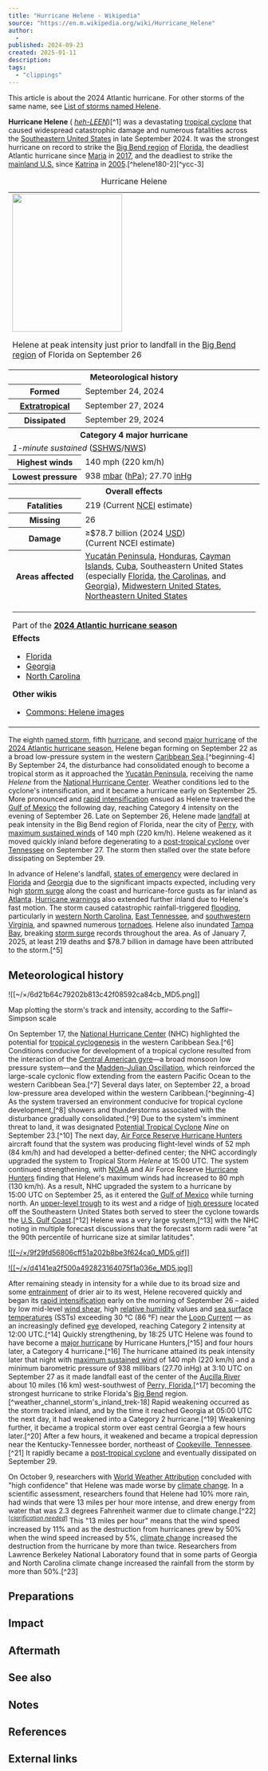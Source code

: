 ```yaml
---
title: "Hurricane Helene - Wikipedia"
source: "https://en.m.wikipedia.org/wiki/Hurricane_Helene"
author:
  - 
published: 2024-09-23
created: 2025-01-11
description:
tags:
  - "clippings"
---
```

This article is about the 2024 Atlantic hurricane. For other storms of the same name, see [List of storms named Helene](https://en.m.wikipedia.org/wiki/List_of_storms_named_Helene "List of storms named Helene").

**Hurricane Helene** ( [*heh-LEEN*](https://en.m.wikipedia.org/wiki/Help:Pronunciation_respelling_key "Help:Pronunciation respelling key"))[^1] was a devastating [tropical cyclone](https://en.m.wikipedia.org/wiki/Tropical_cyclone "Tropical cyclone") that caused widespread catastrophic damage and numerous fatalities across the [Southeastern United States](https://en.m.wikipedia.org/wiki/Southeastern_United_States "Southeastern United States") in late September 2024. It was the strongest hurricane on record to strike the [Big Bend region](https://en.m.wikipedia.org/wiki/Big_Bend_\(Florida\) "Big Bend (Florida)") of [Florida](https://en.m.wikipedia.org/wiki/Florida "Florida"), the deadliest Atlantic hurricane since [Maria](https://en.m.wikipedia.org/wiki/Hurricane_Maria "Hurricane Maria") in [2017](https://en.m.wikipedia.org/wiki/2017_Atlantic_hurricane_season "2017 Atlantic hurricane season"), and the deadliest to strike the [mainland U.S.](https://en.m.wikipedia.org/wiki/Continental_United_States "Continental United States") since [Katrina](https://en.m.wikipedia.org/wiki/Hurricane_Katrina "Hurricane Katrina") in [2005](https://en.m.wikipedia.org/wiki/2005_Atlantic_hurricane_season "2005 Atlantic hurricane season").[^helene180-2][^ycc-3]

<table><caption>Hurricane Helene</caption><tbody><tr><td colspan="2"><span><a href="https://en.m.wikipedia.org/wiki/File:Helene_2024-09-27_0146Z.jpg"><img src="https://upload.wikimedia.org/wikipedia/commons/thumb/1/1a/Helene_2024-09-27_0146Z.jpg/220px-Helene_2024-09-27_0146Z.jpg" width="220" height="277"></a></span><p>Helene at peak intensity just prior to landfall in the <a href="https://en.m.wikipedia.org/wiki/Big_Bend_(Florida)">Big Bend region</a> of Florida on September&nbsp;26</p></td></tr><tr><th colspan="2"><span>Meteorological history</span></th></tr><tr><th scope="row">Formed</th><td>September&nbsp;24, 2024</td></tr><tr><th scope="row"><a href="https://en.m.wikipedia.org/wiki/Extratropical_cyclone">Extratropical</a></th><td>September&nbsp;27, 2024</td></tr><tr><th scope="row">Dissipated</th><td>September&nbsp;29, 2024</td></tr><tr><th colspan="2"><span>Category 4 major hurricane</span></th></tr><tr><td colspan="2"><i>1-minute sustained</i> (<a href="https://en.m.wikipedia.org/wiki/Saffir%E2%80%93Simpson_scale">SSHWS</a>/<a href="https://en.m.wikipedia.org/wiki/National_Weather_Service">NWS</a>)</td></tr><tr><th scope="row">Highest&nbsp;winds</th><td>140&nbsp;mph (220&nbsp;km/h)</td></tr><tr><th scope="row">Lowest&nbsp;pressure</th><td><span>938 <a href="https://en.m.wikipedia.org/wiki/Bar_(unit)">mbar</a> (<a href="https://en.m.wikipedia.org/wiki/Pascal_(unit)">hPa</a>); 27.70&nbsp;<a href="https://en.m.wikipedia.org/wiki/Inch_of_mercury">inHg</a></span></td></tr><tr><th colspan="2">Overall effects</th></tr><tr><th scope="row">Fatalities</th><td>219 (Current <a href="https://en.m.wikipedia.org/wiki/NCEI">NCEI</a> estimate)</td></tr><tr><th scope="row">Missing</th><td>26</td></tr><tr><th scope="row">Damage</th><td>≥$78.7&nbsp;billion (2024 <a href="https://en.m.wikipedia.org/wiki/United_States_dollar">USD</a>)<br>(Current NCEI estimate)</td></tr><tr><th scope="row">Areas affected</th><td><a href="https://en.m.wikipedia.org/wiki/Yucat%C3%A1n_Peninsula">Yucatán Peninsula</a>, <a href="https://en.m.wikipedia.org/wiki/Honduras">Honduras</a>, <a href="https://en.m.wikipedia.org/wiki/Cayman_Islands">Cayman Islands</a>, <a href="https://en.m.wikipedia.org/wiki/Cuba">Cuba</a>, Southeastern United States (especially <a href="https://en.m.wikipedia.org/wiki/Florida">Florida</a>, <a href="https://en.m.wikipedia.org/wiki/The_Carolinas">the Carolinas</a>, and <a href="https://en.m.wikipedia.org/wiki/Georgia_(U.S._state)">Georgia</a>), <a href="https://en.m.wikipedia.org/wiki/Midwestern_United_States">Midwestern United States</a>, <a href="https://en.m.wikipedia.org/wiki/Northeastern_United_States">Northeastern United States</a></td></tr><tr><td colspan="2"><hr>Part of the <b><a href="https://en.m.wikipedia.org/wiki/2024_Atlantic_hurricane_season">2024 Atlantic hurricane season</a></b></td></tr><tr><td colspan="2"><b>Effects</b><ul><li><a href="https://en.m.wikipedia.org/wiki/Effects_of_Hurricane_Helene_in_Florida">Florida</a></li><li><a href="https://en.m.wikipedia.org/wiki/Effects_of_Hurricane_Helene_in_Georgia">Georgia</a></li><li><a href="https://en.m.wikipedia.org/wiki/Effects_of_Hurricane_Helene_in_North_Carolina">North Carolina</a></li></ul><p><b>Other wikis</b></p><ul><li><a href="https://commons.wikimedia.org/wiki/Category:Hurricane_Helene_(2024)">Commons: Helene images</a></li></ul></td></tr></tbody></table>

The eighth [named storm](https://en.m.wikipedia.org/wiki/Tropical_cyclone_naming "Tropical cyclone naming"), fifth [hurricane](https://en.m.wikipedia.org/wiki/Atlantic_hurricane "Atlantic hurricane"), and second [major hurricane](https://en.m.wikipedia.org/wiki/Saffir%E2%80%93Simpson_scale#Categories "Saffir–Simpson scale") of the [2024 Atlantic hurricane season](https://en.m.wikipedia.org/wiki/2024_Atlantic_hurricane_season "2024 Atlantic hurricane season"), Helene began forming on September 22 as a broad low-pressure system in the western [Caribbean Sea](https://en.m.wikipedia.org/wiki/Caribbean_Sea "Caribbean Sea").[^beginning-4] By September 24, the disturbance had consolidated enough to become a tropical storm as it approached the [Yucatán Peninsula](https://en.m.wikipedia.org/wiki/Yucat%C3%A1n_Peninsula "Yucatán Peninsula"), receiving the name *Helene* from the [National Hurricane Center](https://en.m.wikipedia.org/wiki/National_Hurricane_Center "National Hurricane Center"). Weather conditions led to the cyclone's intensification, and it became a hurricane early on September 25. More pronounced and [rapid intensification](https://en.m.wikipedia.org/wiki/Rapid_intensification "Rapid intensification") ensued as Helene traversed the [Gulf of Mexico](https://en.m.wikipedia.org/wiki/Gulf_of_Mexico "Gulf of Mexico") the following day, reaching Category 4 intensity on the evening of September 26. Late on September 26, Helene made [landfall](https://en.m.wikipedia.org/wiki/Landfall "Landfall") at peak intensity in the Big Bend region of Florida, near the city of [Perry](https://en.m.wikipedia.org/wiki/Perry,_Florida "Perry, Florida"), with [maximum sustained winds](https://en.m.wikipedia.org/wiki/Maximum_sustained_wind "Maximum sustained wind") of 140 mph (220 km/h). Helene weakened as it moved quickly inland before degenerating to a [post-tropical cyclone](https://en.m.wikipedia.org/wiki/Post-tropical_cyclone "Post-tropical cyclone") over [Tennessee](https://en.m.wikipedia.org/wiki/Tennessee "Tennessee") on September 27. The storm then stalled over the state before dissipating on September 29.

In advance of Helene's landfall, [states of emergency](https://en.m.wikipedia.org/wiki/State_of_emergency "State of emergency") were declared in [Florida](https://en.m.wikipedia.org/wiki/Florida "Florida") and [Georgia](https://en.m.wikipedia.org/wiki/Georgia_\(U.S._state\) "Georgia (U.S. state)") due to the significant impacts expected, including very high [storm surge](https://en.m.wikipedia.org/wiki/Storm_surge "Storm surge") along the coast and hurricane-force gusts as far inland as [Atlanta](https://en.m.wikipedia.org/wiki/Atlanta "Atlanta"). [Hurricane warnings](https://en.m.wikipedia.org/wiki/Tropical_cyclone_warnings_and_watches "Tropical cyclone warnings and watches") also extended further inland due to Helene's fast motion. The storm caused catastrophic rainfall-triggered [flooding](https://en.m.wikipedia.org/wiki/Flooding "Flooding"), particularly in [western North Carolina](https://en.m.wikipedia.org/wiki/Western_North_Carolina "Western North Carolina"), [East Tennessee](https://en.m.wikipedia.org/wiki/East_Tennessee "East Tennessee"), and [southwestern Virginia](https://en.m.wikipedia.org/wiki/Southwest_Virginia "Southwest Virginia"), and spawned numerous [tornadoes](https://en.m.wikipedia.org/wiki/Tornado "Tornado"). Helene also inundated [Tampa Bay](https://en.m.wikipedia.org/wiki/Tampa_Bay "Tampa Bay"), breaking [storm surge](https://en.m.wikipedia.org/wiki/Storm_surge "Storm surge") records throughout the area. As of January 7, 2025, at least 219 deaths and $78.7 billion in damage have been attributed to the storm.[^5]

## Meteorological history

![[~/×/6d21b64c79202b813c42f08592ca84cb_MD5.png]]

Map plotting the storm's track and intensity, according to the Saffir–Simpson scale

On September 17, the [National Hurricane Center](https://en.m.wikipedia.org/wiki/National_Hurricane_Center "National Hurricane Center") (NHC) highlighted the potential for [tropical cyclogenesis](https://en.m.wikipedia.org/wiki/Tropical_cyclogenesis "Tropical cyclogenesis") in the western Caribbean Sea.[^6] Conditions conducive for development of a tropical cyclone resulted from the interaction of the [Central American gyre](https://en.m.wikipedia.org/wiki/Central_American_gyre "Central American gyre")—a broad monsoon low pressure system—and the [Madden–Julian Oscillation](https://en.m.wikipedia.org/wiki/Madden%E2%80%93Julian_Oscillation "Madden–Julian Oscillation"), which reinforced the large-scale cyclonic flow extending from the eastern Pacific Ocean to the western Caribbean Sea.[^7] Several days later, on September 22, a broad low-pressure area developed within the western Caribbean.[^beginning-4] As the system traversed an environment conducive for tropical cyclone development,[^8] showers and thunderstorms associated with the disturbance gradually consolidated.[^9] Due to the system's imminent threat to land, it was designated [Potential Tropical Cyclone](https://en.m.wikipedia.org/wiki/Glossary_of_tropical_cyclone_terms#P "Glossary of tropical cyclone terms") *Nine* on September 23.[^10] The next day, [Air Force Reserve Hurricane Hunters](https://en.m.wikipedia.org/wiki/53rd_Weather_Reconnaissance_Squadron "53rd Weather Reconnaissance Squadron") aircraft found that the system was producing flight-level winds of 52 mph (84 km/h) and had developed a better-defined center; the NHC accordingly upgraded the system to Tropical Storm *Helene* at 15:00 UTC. The system continued strengthening, with [NOAA](https://en.m.wikipedia.org/wiki/National_Oceanic_and_Atmospheric_Administration "National Oceanic and Atmospheric Administration") and Air Force Reserve [Hurricane Hunters](https://en.m.wikipedia.org/wiki/Hurricane_hunters "Hurricane hunters") finding that Helene's maximum winds had increased to 80 mph (130 km/h). As a result, NHC upgraded the system to a hurricane by 15:00 UTC on September 25, as it entered the [Gulf of Mexico](https://en.m.wikipedia.org/wiki/Gulf_of_Mexico "Gulf of Mexico") while turning north. An [upper-level trough](https://en.m.wikipedia.org/wiki/Trough_\(meteorology\) "Trough (meteorology)") to its west and a ridge of [high pressure](https://en.m.wikipedia.org/wiki/High-pressure_area "High-pressure area") located off the Southeastern United States both served to steer the cyclone towards the [U.S. Gulf Coast](https://en.m.wikipedia.org/wiki/U.S._Gulf_Coast "U.S. Gulf Coast").[^12] Helene was a very large system,[^13] with the NHC noting in multiple forecast discussions that the forecast storm radii were "at the 90th percentile of hurricane size at similar latitudes".

[![[~/×/9f29fd56806cff51a202b8be3f624ca0_MD5.gif]]](https://en.m.wikipedia.org/wiki/File:Hurricane_Helene_Landfall_on_KTLH_radar_loop_2024-09-27.gif)

[![[~/×/d4141ea2f500a492823164075f1a036e_MD5.jpg]]](https://en.m.wikipedia.org/wiki/File:Hurricane_Helene_seen_from_the_ISS.jpg)

After remaining steady in intensity for a while due to its broad size and some [entrainment](https://en.m.wikipedia.org/wiki/Entrainment_\(meteorology\) "Entrainment (meteorology)") of drier air to its west, Helene recovered quickly and began its [rapid intensification](https://en.m.wikipedia.org/wiki/Rapid_intensification "Rapid intensification") early on the morning of September 26 – aided by low mid-level [wind shear](https://en.m.wikipedia.org/wiki/Wind_shear "Wind shear"), high [relative humidity](https://en.m.wikipedia.org/wiki/Humidity#Relative_humidity "Humidity") values and [sea surface temperatures](https://en.m.wikipedia.org/wiki/Sea_surface_temperature "Sea surface temperature") (SSTs) exceeding 30 °C (86 °F) near the [Loop Current](https://en.m.wikipedia.org/wiki/Loop_Current "Loop Current") — as an increasingly defined [eye](https://en.m.wikipedia.org/wiki/Eye_\(cyclone\) "Eye (cyclone)") developed, reaching Category 2 intensity at 12:00 UTC.[^14] Quickly strengthening, by 18:25 UTC Helene was found to have become a [major hurricane](https://en.m.wikipedia.org/wiki/Saffir%E2%80%93Simpson_scale#Categories "Saffir–Simpson scale") by Hurricane Hunters,[^15] and four hours later, a Category 4 hurricane.[^16] The hurricane attained its peak intensity later that night with [maximum sustained wind](https://en.m.wikipedia.org/wiki/Maximum_sustained_wind "Maximum sustained wind") of 140 mph (220 km/h) and a minimum barometric pressure of 938 millibars (27.70 inHg) at 3:10 UTC on September 27 as it made landfall east of the center of the [Aucilla River](https://en.m.wikipedia.org/wiki/Aucilla_River "Aucilla River") about 10 miles (16 km) west-southwest of [Perry, Florida](https://en.m.wikipedia.org/wiki/Perry,_Florida "Perry, Florida"),[^17] becoming the strongest hurricane to strike Florida's [Big Bend](https://en.m.wikipedia.org/wiki/Big_Bend_\(Florida\) "Big Bend (Florida)") region.[^weather_channel_storm's_inland_trek-18] Rapid weakening occurred as the storm tracked inland, and by the time it reached Georgia at 05:00 UTC the next day, it had weakened into a Category 2 hurricane.[^19] Weakening further, it became a tropical storm over east central Georgia a few hours later.[^20] After a few hours, it weakened and became a tropical depression near the Kentucky-Tennessee border, northeast of [Cookeville, Tennessee](https://en.m.wikipedia.org/wiki/Cookeville,_Tennessee "Cookeville, Tennessee").[^21] It rapidly became a [post-tropical cyclone](https://en.m.wikipedia.org/wiki/Post-tropical_cyclone "Post-tropical cyclone") and eventually dissipated on September 29.

On October 9, researchers with [World Weather Attribution](https://en.m.wikipedia.org/wiki/World_Weather_Attribution "World Weather Attribution") concluded with "high confidence" that Helene was made worse by [climate change](https://en.m.wikipedia.org/wiki/Climate_change "Climate change"). In a scientific assessment, researchers found that Helene had 10% more rain, had winds that were 13 miles per hour more intense, and drew energy from water that was 2.3 degrees Fahrenheit warmer due to climate change.[^22]<sup class="noprint Inline-Template">[<i><a href="https://en.m.wikipedia.org/wiki/Wikipedia:Please_clarify" title="Wikipedia:Please clarify"><span title="Relative to what? (October 2024)">clarification needed</span></a></i>]</sup> This "13 miles per hour" means that the wind speed increased by 11% and as the destruction from hurricanes grew by 50% when the wind speed increased by 5%, [climate change](https://en.m.wikipedia.org/wiki/Climate_change "Climate change") increased the destruction from the hurricane by more than twice. Researchers from Lawrence Berkeley National Laboratory found that in some parts of Georgia and North Carolina climate change increased the rainfall from the storm by more than 50%.[^23]

## Preparations

## Impact

## Aftermath

## See also

## Notes

## References

## External links